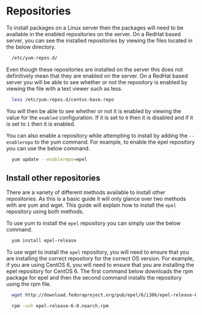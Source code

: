 # Repositories

To install packages on a Linux server then the packages will need to be available in the enabled repositories on the server. On a RedHat based server, you can see the installed repositories by viewing the files located in the below directory.

```bash
  /etc/yum.repos.d/
```

Even though these repositories are installed on the server this does not definitively mean that they are enabled on the server. On a RedHat based server you will be able to see whether or not the repository is enabled by viewing the file with a text viewer such as less.

```bash
  less /etc/yum.repos.d/centos-base.repo
```

You will then be able to see whether or not it is enabled by viewing the value for the `enabled` configuration. If it is set to `0` then it is disabled and if it is set to `1` then it is enabled.

You can also enable a repository while attempting to install by adding the `--enablerepo` to the yum command. For example, to enable the epel repository you can use the below command.

```bash
  yum update --enablerepo=epel
```

## Install other repositories

There are a variety of different methods available to install other repositories. As this is a basic guide it will only glance over two methods with are yum and wget. This guide will explain how to install the `epel` repository using both methods.

To use yum to install the `epel` repository you can simply use the below command.

```bash
  yum install epel-release
```

To use wget to install the `epel` repository, you will need to ensure that you are installing the correct repository for the correct OS version. For example, if you are using CentOS 6, you will need to ensure that you are installing the epel repository for CentOS 6. The first command below downloads the rpm package for epel and then the second command installs the repository using the rpm file.

```bash
  wget http://download.fedoraproject.org/pub/epel/6/i386/epel-release-6-8.noarch.rpm
```
```bash
  rpm -uvh epel-release-6-8.noarch.rpm
```
